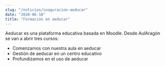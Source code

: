 ```yaml
---
slug: "/noticias/inaguracion-aeducar"
date: "2020-06-18"
title: "Formación en aeducar"
---
```

Aeducar es una plataforma educativa basada en Moodle. Desde AulAragón se van a abrir tres cursos:

  - Comenzamos con nuestra aula en  aeducar
  - Gestión de aeducar en un centro educativo
  - Profundizamos en el uso de aeducar